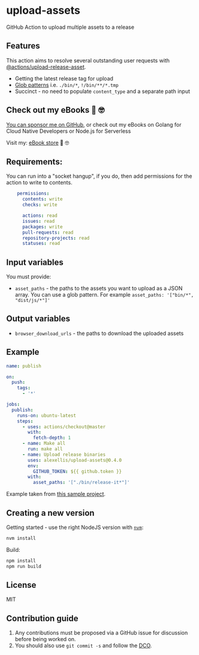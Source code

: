 # upload-assets

GitHub Action to upload multiple assets to a release

## Features

This action aims to resolve several outstanding user requests with [@actions/upload-release-asset](https://github.com/actions/upload-release-asset).

* Getting the latest release tag for upload
* [Glob patterns](https://github.com/actions/toolkit/tree/main/packages/glob#patterns) i.e. `./bin/*`, `!/bin/**/*.tmp`
* Succinct - no need to populate `content_type` and a separate path input

## Check out my eBooks 📖 🤓

[You can sponsor me on GitHub](https://github.com/sponsors/alexellis/), or check out my eBooks on Golang for Cloud Native Developers or Node.js for Serverless

Visit my: [eBook store](https://store.openfaas.com) 📖 🤓

## Requirements:

You can run into a "socket hangup", if you do, then add permissions for the action to write to contents.

```yaml
    permissions:
      contents: write
      checks: write

      actions: read
      issues: read
      packages: write
      pull-requests: read
      repository-projects: read
      statuses: read
```

## Input variables

You must provide:

* `asset_paths` - the paths to the assets you want to upload as a JSON array. You can use a glob pattern. For example `asset_paths: '["bin/*", "dist/js/*"]'`

## Output variables

*  `browser_download_urls` - the paths to download the uploaded assets

## Example

```yaml
name: publish

on:
  push:
    tags:
      - '*'

jobs:
  publish:
    runs-on: ubuntu-latest
    steps:
      - uses: actions/checkout@master
        with:
          fetch-depth: 1
      - name: Make all
        run: make all
      - name: Upload release binaries
        uses: alexellis/upload-assets@0.4.0
        env:
          GITHUB_TOKEN: ${{ github.token }}
        with:
          asset_paths: '["./bin/release-it*"]'
```

Example taken from [this sample project](https://github.com/alexellis/release-it/blob/master/.github/workflows/publish.yaml).

## Creating a new version

Getting started - use the right NodeJS version with [`nvm`](https://github.com/nvm-sh/nvm):

```bash
nvm install
```

Build:

```bash
npm install
npm run build
```

## License

MIT

## Contribution guide

1) Any contributions must be proposed via a GitHub issue for discussion before being worked on.
2) You should also use `git commit -s` and follow the [DCO](https://developercertificate.org).
